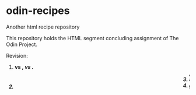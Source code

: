 # odin-recipes
Another html recipe repository

This repository holds the HTML segment concluding assignment of The Odin Project.

Revision:
1. <strong> vs <b>, <em> vs <i>.
2. <marquee>, a favorite of mine at 11, has sadly been relegated.
3. &ldquo/lsquo and &rdquo/rsquo are new features I found more elegant.
4. <a href="..." target="_blank" rel="noopener noreferrer"> appreciate the 'rel' integration in the later HTML for phishing security.